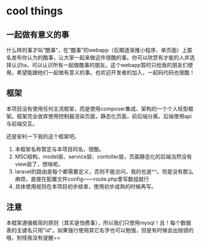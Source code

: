 # cool things 
## __一起做有意义的事__
  什么样的事才叫“酷事”，在“酷事”的webapp（后期逐渐推小程序、单页面）上匿名发布你认为的酷事，让大家一起来做这件很酷的事。你可以欣赏有才能的人并选择认识ta，可以认识所有一起做酷事的朋友。这个webapp暂时只给我的朋友们使用，希望能跟他们一起做有意义的事。也欢迎开发者的加入，一起码代码也很酷！
  
  
## __框架__
  本项目没有使用任何主流框架，而是使用composer集成、架构的一个个人轻型框架。框架完全放弃使用控制器渲染页面，静态化页面，前后端分离。后端使用api与前端交互。
  
  还是安利一下我的这个框架吧。
1. 本框架名称暂定与本项目同名，很酷。
2. MSC结构，model层、service层、contoller层，页面静态化的后端当然没有view层了，想啥呢。
3. laravel的路由是每个都需要定义，否则不能访问，我的也是^^。但是没有那么麻烦，直接在配置文件config——route.php里写数组就行
4. 具体使用规则在本项目初步结束，使用初步成熟的时候再写。

## __注意__
  本框架遵循极简的原则（其实是怕费事），所以我们只使用mysql！且！每个数据表的主键名只用"id"。如果强行使用其它名字也可以勉强，但是有时候会出抛错的哦，别怪我没有提醒==
